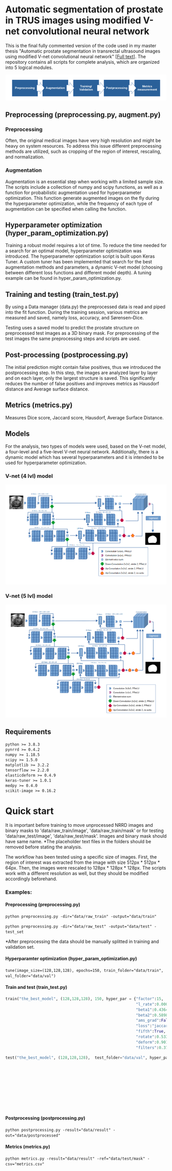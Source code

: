 # Automatic segmentation of prostate in TRUS images using modified V-net convolutional neural network

This is the final fully commented version of the code used in my master thesis "Automatic prostate segmentation in transrectal ultrasound images using modified V-net convolutional neural network" [[Full text](https://opus.hs-furtwangen.de/frontdoor/index/index/start/0/rows/10/sortfield/score/sortorder/desc/searchtype/simple/query/segmentation+prostate/docId/7343)].
The repository contains all scripts for complete analysis, which are organized into 5 logical modules.

![workflow](figures/workflow.png)

## Preprocessing (preprocessing.py, augment.py)
### Preprocessing
Often, the original medical images have very high resolution and might be heavy on system resources. To address this issue different preprocessing methods are utilized, such as cropping of the region of interest, rescaling, and normalization.

### Augmentation
Augmentation is an essential step when working with a limited sample size. The scripts include a collection of numpy and scipy functions, as well as a function for probabilistic augmentation used for hyperparameter optimization. This function generate augmented images on the fly during the hyperparameter optimization, while the frequency of each type of augmentation can be specified when calling the function.

## Hyperparameter optimization (hyper_param_optimization.py)

Training a robust model requires a lot of time. To reduce the time needed for a search for an optimal model, hyperparameter optimization was introduced. The hyperparameter optimization script is built upon Keras Tuner. A custom tuner has been implemented that search for the best augmentation methods and parameters, a dynamic V-net model (choosing between different loss functions and different model depth). A tuning example can be found in hyper_param_optimization.py.

## Training and testing (train_test.py)
By using a Data manager (data.py) the preprocessed data is read and piped into the fit function. During the training session, various metrics are measured and saved, namely loss, accuracy, and Sørensen–Dice. 

Testing uses a saved model to predict the prostate structure on preprocessed test images as a 3D binary mask. For preprocessing of the test images the same preprocessing steps and scripts are used.


## Post-processing (postprocessing.py)
The initial prediction might contain false positives, thus we introduced the postprocessing step. In this step, the images are analyzed layer by layer and on each layer, only the largest structure is saved. This significantly reduces the number of false positives and improves metrics as Hausdorf distance and Average surface distance.

## Metrics (metrics.py)
Measures Dice score, Jaccard score, Hausdorf, Average Surface Distance.

## Models
For the analysis, two types of models were used, based on the V-net model, a four-level and a five-level V-net neural network. Additionally, there is a dynamic model which has several hyperparameters and it is intended to be used for hyperparameter optimization.

### V-net (4 lvl) model
![4 lvl model](figures/Vnet%20network%20model%204lvl.png)

### V-net (5 lvl) model
![5 lvl model](figures/Vnet%20network%20model%205lvl.png)

## Requirements
```
python >= 3.8.3
pynrrd >= 0.4.2
numpy >= 1.18.5
scipy >= 1.5.0
matplotlib >= 3.2.2
tensorflow >= 2.2.0
elasticdeform >= 0.4.9
keras-tuner >= 1.0.1
medpy >= 0.4.0
scikit-image >= 0.16.2
```

# Quick start

It is important before training to move unprocessed NRRD images and binary masks to 'data/raw_train/image', 'data/raw_train/mask' or for testing 'data/raw_test/image', 'data/raw_test/mask'. Images and binary mask should have same name. 
*The placeholder text files in the folders should be removed before stating the analysis.

The workflow has been tested using a specific size of images. First, the region of interest was extracted from the image with size 512px * 512px * 64px. Then, the images were rescaled to 128px * 128px * 128px. The scripts work with a different resolution as well, but they should be modified accordingly beforehand.

### Examples:
#### Preprocessing (preprocessing.py)
`python preprocessing.py -dir="data/raw_train" -output="data/train"`

`python preprocessing.py -dir="data/raw_test" -output="data/test" -test_set`

*After preprocessing the data should be manually splitted in training and validation set.

#### Hyperparamter optimization (hyper_param_optimization.py)
`tune(image_size=(128,128,128), epochs=150, train_folder="data/train", val_folder="data/val")`

#### Train and test (train_test.py)
```python
train("the_best_model", (128,128,128), 150, hyper_par = {"factor":15,
                                                         "l_rate":0.0001,
                                                         "beta1":0.43649430628078034,
                                                         "beta2":0.5898459767675351,
                                                         "ams_grad":False,
                                                         "loss":"jaccard",
                                                         "fifth":True,
                                                         "rotate":0.533,
                                                         "deform":0.901,
                                                         "filters":0.370})
```

```python
test("the_best_model", (128,128,128),  test_folder="data/val", hyper_par = {"factor":15,
                                                                            "l_rate":0.0001,
                                                                            "beta1":0.43649430628078034,
                                                                            "beta2":0.5898459767675351,
                                                                            "ams_grad":False,
                                                                            "loss":"jaccard",
                                                                            "fifth":True,
                                                                            "rotate":0.533,
                                                                            "deform":0.901,
                                                                            "filters":0.370})
```

#### Postprocessing (postprocessing.py)

`python postprocessing.py -result="data/result" -out="data/postprocessed"`

#### Metrics (metrics.py)

`python metrics.py -result="data/result" -ref="data/test/mask" -csv="metrics.csv"`



